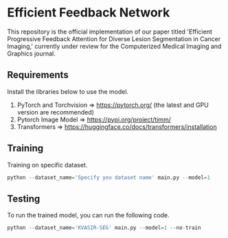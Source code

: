 # Efficient Feedback Network

This repository is the official implementation of our paper titled 'Efficient Progressive Feedback Attention for Diverse Lesion Segmentation in Cancer Imaging,' currently under review for the Computerized Medical Imaging and Graphics journal.

## Requirements
Install the libraries below to use the model.
1. PyTorch and Torchvision => https://pytorch.org/ (the latest and GPU version are recommended)
2. Pytorch Image Model => https://pypi.org/project/timm/
3. Transformers => https://huggingface.co/docs/transformers/installation


## Training
Training on specific dataset.
```python
python --dataset_name='Specify you dataset name' main.py --model=1
```

## Testing
To run the trained model, you can run the following code.
```python
python --dataset_name='KVASIR-SEG' main.py --model=1 --no-train
```
